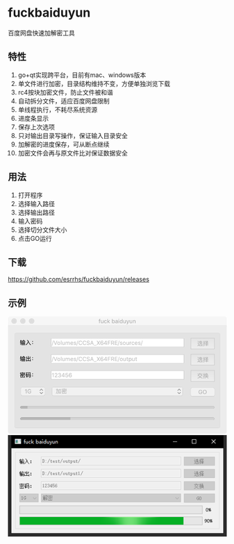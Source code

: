 # fuckbaiduyun
百度网盘快速加解密工具

## 特性
1. go+qt实现跨平台，目前有mac、windows版本
2. 单文件进行加密，目录结构维持不变，方便单独浏览下载
3. rc4按块加密文件，防止文件被和谐
4. 自动拆分文件，适应百度网盘限制
5. 单线程执行，不耗尽系统资源
6. 进度条显示
7. 保存上次选项
8. 只对输出目录写操作，保证输入目录安全
9. 加解密的进度保存，可从断点继续
10. 加密文件会再与原文件比对保证数据安全

## 用法
1. 打开程序
2. 选择输入路径
3. 选择输出路径
4. 输入密码
5. 选择切分文件大小
6. 点击GO运行

## 下载
https://github.com/esrrhs/fuckbaiduyun/releases

## 示例
![image](show.png)
![image](showwin.png)
